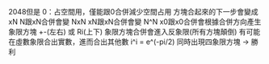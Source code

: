 2048但是
0：占空間用，僅能跟0合併減少空間占用
方塊合起來的下一步會變成 xN
N跟xN合併會變 NxN
xN跟xN合併會變 N^N
x0跟x0合併會根據合併方向產生象限方塊 +-(左右) 或 Ri(上下)
象限方塊合併會進入反象限(所有方塊顛倒)
有可能在虛數象限合出實數，進而合出其他數
i^i = e^(-pi/2)
同時出現四象限方塊 -> 勝利
